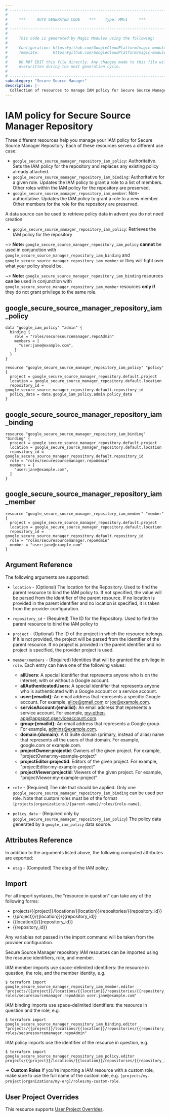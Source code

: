 ```yaml
---
# ----------------------------------------------------------------------------
#
#     ***     AUTO GENERATED CODE    ***    Type: MMv1     ***
#
# ----------------------------------------------------------------------------
#
#     This code is generated by Magic Modules using the following:
#
#     Configuration: https:#github.com/GoogleCloudPlatform/magic-modules/tree/main/mmv1/products/securesourcemanager/Repository.yaml
#     Template:      https:#github.com/GoogleCloudPlatform/magic-modules/tree/main/mmv1/templates/terraform/resource_iam.html.markdown.tmpl
#
#     DO NOT EDIT this file directly. Any changes made to this file will be
#     overwritten during the next generation cycle.
#
# ----------------------------------------------------------------------------
subcategory: "Secure Source Manager"
description: |-
  Collection of resources to manage IAM policy for Secure Source Manager Repository
---
```


# IAM policy for Secure Source Manager Repository
Three different resources help you manage your IAM policy for Secure Source Manager Repository. Each of these resources serves a different use case:

* `google_secure_source_manager_repository_iam_policy`: Authoritative. Sets the IAM policy for the repository and replaces any existing policy already attached.
* `google_secure_source_manager_repository_iam_binding`: Authoritative for a given role. Updates the IAM policy to grant a role to a list of members. Other roles within the IAM policy for the repository are preserved.
* `google_secure_source_manager_repository_iam_member`: Non-authoritative. Updates the IAM policy to grant a role to a new member. Other members for the role for the repository are preserved.

A data source can be used to retrieve policy data in advent you do not need creation

* `google_secure_source_manager_repository_iam_policy`: Retrieves the IAM policy for the repository

~> **Note:** `google_secure_source_manager_repository_iam_policy` **cannot** be used in conjunction with `google_secure_source_manager_repository_iam_binding` and `google_secure_source_manager_repository_iam_member` or they will fight over what your policy should be.

~> **Note:** `google_secure_source_manager_repository_iam_binding` resources **can be** used in conjunction with `google_secure_source_manager_repository_iam_member` resources **only if** they do not grant privilege to the same role.



## google_secure_source_manager_repository_iam_policy

```hcl
data "google_iam_policy" "admin" {
  binding {
    role = "roles/securesourcemanager.repoAdmin"
    members = [
      "user:jane@example.com",
    ]
  }
}

resource "google_secure_source_manager_repository_iam_policy" "policy" {
  project = google_secure_source_manager_repository.default.project
  location = google_secure_source_manager_repository.default.location
  repository_id = google_secure_source_manager_repository.default.repository_id
  policy_data = data.google_iam_policy.admin.policy_data
}
```

## google_secure_source_manager_repository_iam_binding

```hcl
resource "google_secure_source_manager_repository_iam_binding" "binding" {
  project = google_secure_source_manager_repository.default.project
  location = google_secure_source_manager_repository.default.location
  repository_id = google_secure_source_manager_repository.default.repository_id
  role = "roles/securesourcemanager.repoAdmin"
  members = [
    "user:jane@example.com",
  ]
}
```

## google_secure_source_manager_repository_iam_member

```hcl
resource "google_secure_source_manager_repository_iam_member" "member" {
  project = google_secure_source_manager_repository.default.project
  location = google_secure_source_manager_repository.default.location
  repository_id = google_secure_source_manager_repository.default.repository_id
  role = "roles/securesourcemanager.repoAdmin"
  member = "user:jane@example.com"
}
```


## Argument Reference

The following arguments are supported:

* `location` - (Optional) The location for the Repository.
 Used to find the parent resource to bind the IAM policy to. If not specified,
  the value will be parsed from the identifier of the parent resource. If no location is provided in the parent identifier and no
  location is specified, it is taken from the provider configuration.
* `repository_id` - (Required) The ID for the Repository.
 Used to find the parent resource to bind the IAM policy to

* `project` - (Optional) The ID of the project in which the resource belongs.
    If it is not provided, the project will be parsed from the identifier of the parent resource. If no project is provided in the parent identifier and no project is specified, the provider project is used.

* `member/members` - (Required) Identities that will be granted the privilege in `role`.
  Each entry can have one of the following values:
  * **allUsers**: A special identifier that represents anyone who is on the internet; with or without a Google account.
  * **allAuthenticatedUsers**: A special identifier that represents anyone who is authenticated with a Google account or a service account.
  * **user:{emailid}**: An email address that represents a specific Google account. For example, alice@gmail.com or joe@example.com.
  * **serviceAccount:{emailid}**: An email address that represents a service account. For example, my-other-app@appspot.gserviceaccount.com.
  * **group:{emailid}**: An email address that represents a Google group. For example, admins@example.com.
  * **domain:{domain}**: A G Suite domain (primary, instead of alias) name that represents all the users of that domain. For example, google.com or example.com.
  * **projectOwner:projectid**: Owners of the given project. For example, "projectOwner:my-example-project"
  * **projectEditor:projectid**: Editors of the given project. For example, "projectEditor:my-example-project"
  * **projectViewer:projectid**: Viewers of the given project. For example, "projectViewer:my-example-project"

* `role` - (Required) The role that should be applied. Only one
    `google_secure_source_manager_repository_iam_binding` can be used per role. Note that custom roles must be of the format
    `[projects|organizations]/{parent-name}/roles/{role-name}`.

* `policy_data` - (Required only by `google_secure_source_manager_repository_iam_policy`) The policy data generated by
  a `google_iam_policy` data source.

## Attributes Reference

In addition to the arguments listed above, the following computed attributes are
exported:

* `etag` - (Computed) The etag of the IAM policy.

## Import

For all import syntaxes, the "resource in question" can take any of the following forms:

* projects/{{project}}/locations/{{location}}/repositories/{{repository_id}}
* {{project}}/{{location}}/{{repository_id}}
* {{location}}/{{repository_id}}
* {{repository_id}}

Any variables not passed in the import command will be taken from the provider configuration.

Secure Source Manager repository IAM resources can be imported using the resource identifiers, role, and member.

IAM member imports use space-delimited identifiers: the resource in question, the role, and the member identity, e.g.
```
$ terraform import google_secure_source_manager_repository_iam_member.editor "projects/{{project}}/locations/{{location}}/repositories/{{repository_id}} roles/securesourcemanager.repoAdmin user:jane@example.com"
```

IAM binding imports use space-delimited identifiers: the resource in question and the role, e.g.
```
$ terraform import google_secure_source_manager_repository_iam_binding.editor "projects/{{project}}/locations/{{location}}/repositories/{{repository_id}} roles/securesourcemanager.repoAdmin"
```

IAM policy imports use the identifier of the resource in question, e.g.
```
$ terraform import google_secure_source_manager_repository_iam_policy.editor projects/{{project}}/locations/{{location}}/repositories/{{repository_id}}
```

-> **Custom Roles** If you're importing a IAM resource with a custom role, make sure to use the
 full name of the custom role, e.g. `[projects/my-project|organizations/my-org]/roles/my-custom-role`.

## User Project Overrides

This resource supports [User Project Overrides](https://registry.terraform.io/providers/hashicorp/google/latest/docs/guides/provider_reference#user_project_override).
